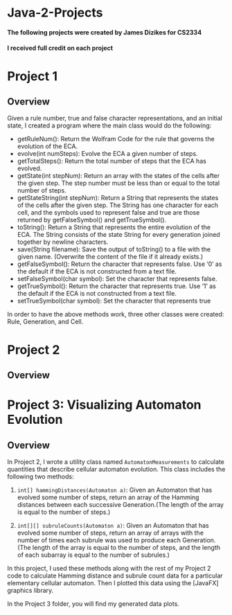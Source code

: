 # Java-2-Projects 
#### The following projects were created by James Dizikes for CS2334
#### I received full credit on each project

# Project 1
## Overview
Given a rule number, true and false character representations, and an initial state, I created a program where the main class would do the following:
* getRuleNum(): Return the Wolfram Code for the rule that governs the evolution of the ECA.
* evolve(int numSteps): Evolve the ECA a given number of steps.
* getTotalSteps(): Return the total number of steps that the ECA has evolved. 
* getState(int stepNum): Return an array with the states of the cells after the given step. The step number
must be less than or equal to the total number of steps.
* getStateString(int stepNum): Return a String that represents the states of the cells after the given step.
The String has one character for each cell, and the symbols used to represent false and true are those
returned by getFalseSymbol() and getTrueSymbol().
* toString(): Return a String that represents the entire evolution of the ECA. The String consists of the
state String for every generation joined together by newline characters.
* save(String filename): Save the output of toString() to a file with the given name. (Overwrite the content
of the file if it already exists.)
* getFalseSymbol(): Return the character that represents false. Use ‘0’ as the default if the ECA is not
constructed from a text file.
* setFalseSymbol(char symbol): Set the character that represents false.
* getTrueSymbol(): Return the character that represents true. Use ‘1’ as the default if the ECA is not
constructed from a text file.
* setTrueSymbol(char symbol): Set the character that represents true

In order to have the above methods work, three other classes were created: Rule, Generation, and Cell.

# Project 2
## Overview


# Project 3: Visualizing Automaton Evolution
## Overview

In Project 2, I wrote a utility class named `AutomatonMeasurements` to calculate quantities that describe cellular automaton evolution.
This class includes the following two methods:

1. `int[] hammingDistances(Automaton a)`: Given an Automaton that has evolved some number of steps, return an array of the Hamming distances between each successive Generation.(The length of the array is equal to the number of steps.)

2. `int[][] subruleCounts(Automaton a)`: Given an Automaton that has evolved some number of steps, return an array of arrays with the number of times each subrule was used to produce each Generation. 
(The length of the array is equal to the number of steps, and the length of each subarray is equal to the number of subrules.)

In this project, I used these methods along with the rest of my Project 2 code to calculate Hamming distance and subrule count data for a particular elementary cellular automaton.
Then I plotted this data using the [JavaFX] graphics library.

In the Project 3 folder, you will find my generated data plots.
